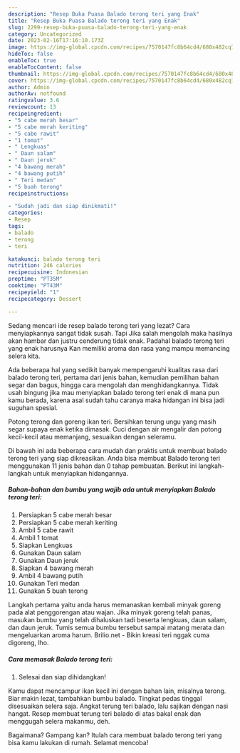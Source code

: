 ```yaml
---
description: "Resep Buka Puasa Balado terong teri yang Enak"
title: "Resep Buka Puasa Balado terong teri yang Enak"
slug: 2299-resep-buka-puasa-balado-terong-teri-yang-enak
category: Uncategorized
date: 2023-02-16T17:16:10.173Z
image: https://img-global.cpcdn.com/recipes/7570147fc8b64cd4/680x482cq70/balado-terong-teri-foto-resep-utama.jpg
hideToc: false
enableToc: true
enableTocContent: false
thumbnail: https://img-global.cpcdn.com/recipes/7570147fc8b64cd4/680x482cq70/balado-terong-teri-foto-resep-utama.jpg
cover: https://img-global.cpcdn.com/recipes/7570147fc8b64cd4/680x482cq70/balado-terong-teri-foto-resep-utama.jpg
author: Admin
authorAv: notfound
ratingvalue: 3.6
reviewcount: 13
recipeingredient:
- "5 cabe merah besar"
- "5 cabe merah keriting"
- "5 cabe rawit"
- "1 tomat"
- " Lengkuas"
- " Daun salam"
- " Daun jeruk"
- "4 bawang merah"
- "4 bawang putih"
- " Teri medan"
- "5 buah terong"
recipeinstructions:

- "Sudah jadi dan siap dinikmati!"
categories:
- Resep
tags:
- balado
- terong
- teri

katakunci: balado terong teri 
nutrition: 246 calories
recipecuisine: Indonesian
preptime: "PT35M"
cooktime: "PT43M"
recipeyield: "1"
recipecategory: Dessert

---
```



Sedang mencari ide resep balado terong teri yang lezat? Cara menyiapkannya sangat tidak susah. Tapi Jika salah mengolah maka hasilnya akan hambar dan justru cenderung tidak enak. Padahal balado terong teri yang enak harusnya Kan memiliki aroma dan rasa yang mampu memancing selera kita.


Ada beberapa hal yang sedikit banyak mempengaruhi kualitas rasa dari balado terong teri, pertama dari jenis bahan, kemudian pemilihan bahan segar dan bagus, hingga cara mengolah dan menghidangkannya. Tidak usah bingung jika mau menyiapkan balado terong teri enak di mana pun kamu berada, karena asal sudah tahu caranya maka hidangan ini bisa jadi suguhan spesial.

Potong terong dan goreng ikan teri. Bersihkan terung ungu yang masih segar supaya enak ketika dimasak. Cuci dengan air mengalir dan potong kecil-kecil atau memanjang, sesuaikan dengan seleramu.


Di bawah ini ada beberapa cara mudah dan praktis untuk membuat balado terong teri yang siap dikreasikan. Anda bisa membuat Balado terong teri menggunakan 11 jenis bahan dan 0 tahap pembuatan. Berikut ini langkah-langkah untuk menyiapkan hidangannya.

<!--inarticleads1-->

##### Bahan-bahan dan bumbu yang wajib ada untuk menyiapkan Balado terong teri:

1. Persiapkan 5 cabe merah besar
1. Persiapkan 5 cabe merah keriting
1. Ambil 5 cabe rawit
1. Ambil 1 tomat
1. Siapkan  Lengkuas
1. Gunakan  Daun salam
1. Gunakan  Daun jeruk
1. Siapkan 4 bawang merah
1. Ambil 4 bawang putih
1. Gunakan  Teri medan
1. Gunakan 5 buah terong


Langkah pertama yaitu anda harus memanaskan kembali minyak goreng pada alat penggorengan atau wajan. Jika minyak goreng telah panas, masukan bumbu yang telah dihaluskan tadi beserta lengkuas, daun salam, dan daun jeruk. Tumis semua bumbu tersebut sampai matang merata dan mengeluarkan aroma harum. Brilio.net - Bikin kreasi teri nggak cuma digoreng, lho. 

<!--inarticleads2-->

##### Cara memasak Balado terong teri:


1. Selesai dan siap dihidangkan!

Kamu dapat mencampur ikan kecil ini dengan bahan lain, misalnya terong. Biar makin lezat, tambahkan bumbu balado. Tingkat pedas tinggal disesuaikan selera saja. Angkat terung teri balado, lalu sajikan dengan nasi hangat. Resep membuat terung teri balado di atas bakal enak dan menggugah selera makanmu, deh. 

Bagaimana? Gampang kan? Itulah cara membuat balado terong teri yang bisa kamu lakukan di rumah. Selamat mencoba!
